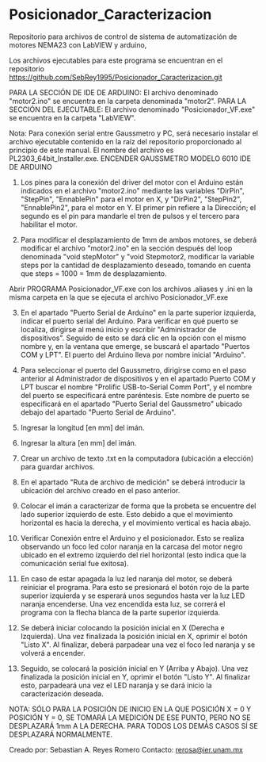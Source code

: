 # Posicionador_Caracterizacion
Repositorio para archivos de control de sistema de automatización de motores NEMA23 con LabVIEW y arduino,

Los archivos ejecutables para este programa se encuentran en el repositorio https://github.com/SebRey1995/Posicionador_Caracterizacion.git 

PARA LA SECCIÓN DE IDE DE ARDUINO: El archivo denominado "motor2.ino" se encuentra en la carpeta denominada "motor2". 
PARA LA SECCIÓN DEL EJECUTABLE: El archivo denominado "Posicionador_VF.exe" se encuentra en la carpeta "LabVIEW".

Nota: Para conexión serial entre Gaussmetro y PC, será necesario instalar el archivo ejecutable contenido en la raíz del repositorio proporcionado al principio de este manual. El nombre del archivo es PL2303_64bit_Installer.exe. 
ENCENDER GAUSSMETRO MODELO 6010
IDE DE ARDUINO
1.  Los pines para la conexión del driver del motor con el Arduino están indicados en el archivo "motor2.ino" mediante las variables "DirPin", "StepPin", "EnnablePin" para el motor en X, y "DirPin2", "StepPin2", "EnnablePin2", para el motor en Y. El primer pin refiere a la Dirección; el segundo es el pin para mandarle el tren de pulsos y el tercero para habilitar el motor.

2.  Para modificar el desplazamiento de 1mm de ambos motores, se deberá modificar el archivo "motor2.ino" en la sección después del loop denominada "void stepMotor" y "void Stepmotor2, modificar la variable steps por la cantidad de desplazamiento deseado, tomando en cuenta que steps = 1000 = 1mm de desplazamiento.

Abrir PROGRAMA Posicionador_VF.exe  con los archivos .aliases y .ini en la misma carpeta en la que se ejecuta el archivo  Posicionador_VF.exe 

3.  En el apartado "Puerto Serial de Arduino" en la parte superior izquierda, indicar el puerto serial del Arduino. Para verificar en qué puerto se localiza, dirigirse al menú inicio y escribir "Administrador de dispositivos". Seguido de esto se dará clic en la opción con el mismo nombre y, en la ventana que emerge, se buscará el apartado "Puertos COM y LPT". El puerto del Arduino lleva por nombre inicial "Arduino".

4.  Para seleccionar el puerto del Gaussmetro, dirigirse como en el paso anterior al Administrador de dispositivos y en el apartado Puerto COM y LPT buscar el nombre "Prolific USB-to-Serial Comm Port", y el nombre del puerto se especificará entre paréntesis. Este nombre de puerto se especificará en el apartado "Puerto Serial del Gaussmetro" ubicado debajo del apartado "Puerto Serial de Arduino". 

5.  Ingresar la longitud [en mm] del imán.

6.  Ingresar la altura [en mm] del imán.

7.  Crear un archivo de texto .txt en la computadora (ubicación a elección) para guardar archivos.

8.  En el apartado "Ruta de archivo de medición" se deberá introducir la ubicación del archivo creado en el paso anterior.

9.  Colocar el imán a caracterizar de forma que la probeta se encuentre del lado superior izquierdo de este. Esto debido a que el movimiento horizontal es hacia la derecha, y el movimiento vertical es hacia abajo.

10. Verificar Conexión entre el Arduino y el posicionador. Esto se realiza observando un foco led color naranja en la carcasa del motor negro ubicado en el extremo izquierdo del riel horizontal (esto indica que la comunicación serial fue exitosa).

11.  En caso de estar apagada la luz led naranja del motor, se deberá reiniciar el programa. Para esto se presionará el botón rojo de la parte superior izquierda y se esperará unos segundos hasta ver la luz LED naranja encenderse. Una vez encendida esta luz, se correrá el programa con la flecha blanca de la parte superior izquierda.

12.  Se deberá iniciar colocando la posición inicial en X (Derecha e Izquierda). Una vez finalizada la posición inicial en X, oprimir el botón "Listo X". Al finalizar, deberá parpadear una vez el foco led naranja y se volverá a encender.

13.  Seguido, se colocará la posición inicial en Y (Arriba y Abajo). Una vez finalizada la posición inicial en Y, oprimir el botón "Listo Y". Al finalizar esto, parpadeará una vez el LED naranja y se dará inicio la caracterización deseada.

NOTA: SÓLO PARA LA POSICIÓN DE INICIO EN LA QUE POSICIÓN X = 0 Y POSICIÓN Y = 0, SE TOMARÁ LA MEDICIÓN DE ESE PUNTO, PERO NO SE DESPLAZARÁ 1mm A LA DERECHA. PARA TODOS LOS DEMÁS CASOS SÍ SE DESPLAZARÁ NORMALMENTE.

Creado por:
Sebastian A. Reyes Romero
Contacto: rerosa@ier.unam.mx
